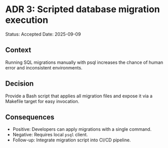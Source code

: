 # ADR 3: Scripted database migration execution

Status: Accepted
Date: 2025-09-09

## Context
Running SQL migrations manually with psql increases the chance of human error and inconsistent environments.

## Decision
Provide a Bash script that applies all migration files and expose it via a Makefile target for easy invocation.

## Consequences
- Positive: Developers can apply migrations with a single command.
- Negative: Requires local `psql` client.
- Follow-up: Integrate migration script into CI/CD pipeline.
